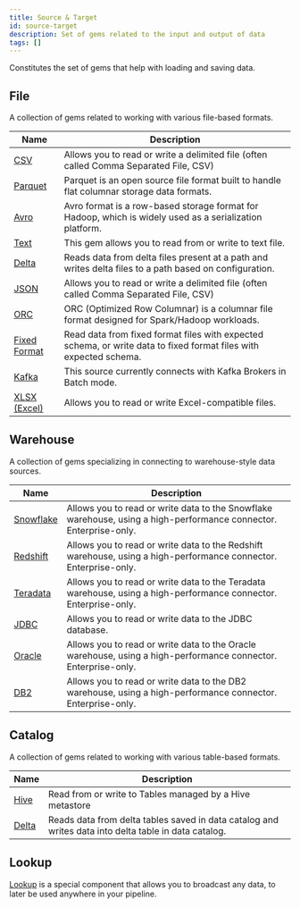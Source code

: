 ```yaml
---
title: Source & Target
id: source-target
description: Set of gems related to the input and output of data
tags: []
---
```


Constitutes the set of gems that help with loading and saving data.

## File

A collection of gems related to working with various file-based formats.

| Name                                | Description                                                                                                       | 
|-------------------------------------|-------------------------------------------------------------------------------------------------------------------|
| [CSV](./file/csv)                   | Allows you to read or write a delimited file (often called Comma Separated File, CSV)                             | 
| [Parquet](./file/parquet)           | Parquet is an open source file format built to handle flat columnar storage data formats.                         | 
| [Avro](./file/avro)                 | Avro format is a row-based storage format for Hadoop, which is widely used as a serialization platform.           | 
| [Text](./file/text)                 | This gem allows you to read from or write to text file.                                                           | 
| [Delta](./file/delta)               | Reads data from delta files present at a path and writes delta files to a path based on configuration.            | 
| [JSON](./file/json)                 | Allows you to read or write a delimited file (often called Comma Separated File, CSV)                             |  
| [ORC](./file/orc)                   | ORC (Optimized Row Columnar) is a columnar file format designed for Spark/Hadoop workloads.                       | 
| [Fixed Format](./file/fixed-format) | Read data from fixed format files with expected schema, or write data to fixed format files with expected schema. |
| [Kafka](./file/kafka)               | This source currently connects with Kafka Brokers in Batch mode.                                                  | 
| [XLSX (Excel)](./file/xlsx)         | Allows you to read or write Excel-compatible files.                                                               | 

## Warehouse

A collection of gems specializing in connecting to warehouse-style data sources.

| Name                                 | Description                                                                                                       | 
|--------------------------------------|-------------------------------------------------------------------------------------------------------------------|
| [Snowflake](./warehouse/snowflake)   | Allows you to read or write data to the Snowflake warehouse, using a high-performance connector. Enterprise-only. |
| [Redshift](./warehouse/redshift)     | Allows you to read or write data to the Redshift warehouse, using a high-performance connector. Enterprise-only.  |
| [Teradata](./warehouse/teradata)     | Allows you to read or write data to the Teradata warehouse, using a high-performance connector. Enterprise-only.  |
| [JDBC](./warehouse/jdbc)             | Allows you to read or write data to the JDBC database.                                                            |
| [Oracle](./warehouse/oracle)         | Allows you to read or write data to the Oracle warehouse, using a high-performance connector. Enterprise-only.    |
| [DB2](./warehouse/db2)               | Allows you to read or write data to the DB2 warehouse, using a high-performance connector. Enterprise-only.       |

## Catalog

A collection of gems related to working with various table-based formats.

| Name                           | Description                                                                                           | 
|--------------------------------|-------------------------------------------------------------------------------------------------------|
| [Hive](./catalog-table/hive)   | Read from or write to Tables managed by a Hive metastore                                              |
| [Delta](./catalog-table/delta) | Reads data from delta tables saved in data catalog and writes data into delta table in data catalog.  |

## Lookup

[Lookup](./lookup) is a special component that allows you to broadcast any data, to later be used anywhere in your
pipeline.

